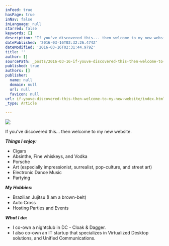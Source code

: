 ```yaml
---
inFeed: true
hasPage: true
inNav: false
inLanguage: null
starred: false
keywords: []
description: "If you've discovered this... then welcome to my new website.\_"
datePublished: '2016-03-16T02:32:26.474Z'
dateModified: '2016-03-16T02:31:44.979Z'
title: ''
author: []
sourcePath: _posts/2016-03-16-if-youve-discovered-this-then-welcome-to-my-new-website.md
published: true
authors: []
publisher:
  name: null
  domain: null
  url: null
  favicon: null
url: if-youve-discovered-this-then-welcome-to-my-new-website/index.html
_type: Article

---
```

![](https://the-grid-user-content.s3-us-west-2.amazonaws.com/43ce3929-8dc3-4fa0-9bca-75ff13786cae.jpg)

If you've discovered this... then welcome to my new website. 

_**Things I enjoy:**_

* Cigars
* Absinthe, Fine whiskeys, and Vodka
* Porsche
* Art (especially impressionist, surrealist, pop-culture, and street art)
* Electronic Dance Music 
* Partying

_**My Hobbies:**_

* Brazilian Jujitsu (I am a brown-belt)
* Auto Cross
* Hosting Parties and Events

_**What I do:**_

* I co-own a nightclub in DC - Cloak & Dagger.
* I also co-own an IT startup that specializes in Virtualized Desktop solutions, and Unified Communications.